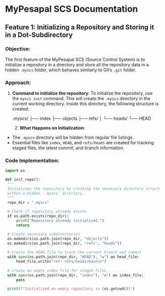 # MyPesapal SCS Documentation

## Feature 1: Initializing a Repository and Storing it in a Dot-Subdirectory

### Objective:
The first feature of the MyPesapal SCS (Source Control System) is to initialize a repository in a directory and store all the repository data in a hidden `.myscs` folder, which behaves similarly to Git’s `.git` folder.

### Approach:
1. **Command to initialize the repository**:
   To initialize the repository, use the `myscs init` command. This will create the `.myscs` directory in the current working directory. Inside this directory, the following structure is created:

   .myscs/ ├── index ├── objects ├── refs/ │ └── heads/ └── HEAD

   2. **What Happens on Initialization**:
- The `.myscs` directory will be hidden from regular file listings.
- Essential files like `index`, `HEAD`, and `refs/heads` are created for tracking staged files, the latest commit, and branch information.

### Code Implementation:
```python
import os

def init_repo():
 """
 Initializes the repository by creating the necessary directory structure
 within a hidden `.myscs` directory.
 """
 repo_dir = ".myscs"
 
 # Check if repository already exists
 if os.path.exists(repo_dir):
     print("Repository already initialized.")
     return

 # Create necessary subdirectories
 os.makedirs(os.path.join(repo_dir, "objects"))
 os.makedirs(os.path.join(repo_dir, "refs", "heads"))
 
 # Create the HEAD file to track the current branch and commit
 with open(os.path.join(repo_dir, "HEAD"), "w") as head_file:
     head_file.write("ref: refs/heads/main\n")
 
 # Create an empty index file for staged files
 with open(os.path.join(repo_dir, "index"), "w") as index_file:
     pass

 print(f"Initialized an empty repository in {os.getcwd()}")

